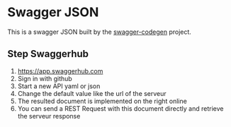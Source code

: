 # Swagger JSON
This is a swagger JSON built by the [swagger-codegen](https://github.com/swagger-api/swagger-codegen) project.

## Step Swaggerhub
1. https://app.swaggerhub.com
2. Sign in with github
3. Start a new API yaml or json
4. Change the default value like the url of the serveur
5. The resulted document is implemented on the right online
6. You can send a REST Request with this document directly and retrieve the serveur response
